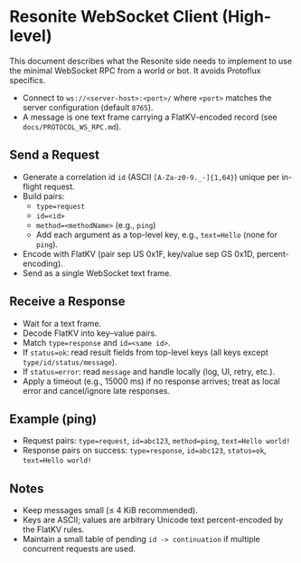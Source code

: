 # Resonite WebSocket Client (High-level)

This document describes what the Resonite side needs to implement to use the minimal WebSocket RPC from a world or bot. It avoids Protoflux specifics.

- Connect to `ws://<server-host>:<port>/` where `<port>` matches the server configuration (default `8765`).
- A message is one text frame carrying a FlatKV-encoded record (see `docs/PROTOCOL_WS_RPC.md`).

## Send a Request

- Generate a correlation id `id` (ASCII `[A-Za-z0-9._-]{1,64}`) unique per in-flight request.
- Build pairs:
  - `type=request`
  - `id=<id>`
  - `method=<methodName>` (e.g., `ping`)
  - Add each argument as a top-level key, e.g., `text=Hello` (none for `ping`).
- Encode with FlatKV (pair sep US 0x1F, key/value sep GS 0x1D, percent-encoding).
- Send as a single WebSocket text frame.

## Receive a Response

- Wait for a text frame.
- Decode FlatKV into key–value pairs.
- Match `type=response` and `id=<same id>`.
- If `status=ok`: read result fields from top-level keys (all keys except `type/id/status/message`).
- If `status=error`: read `message` and handle locally (log, UI, retry, etc.).
- Apply a timeout (e.g., 15000 ms) if no response arrives; treat as local error and cancel/ignore late responses.

## Example (ping)

- Request pairs: `type=request`, `id=abc123`, `method=ping`, `text=Hello world!`
- Response pairs on success: `type=response`, `id=abc123`, `status=ok`, `text=Hello world!`

## Notes

- Keep messages small (≤ 4 KiB recommended).
- Keys are ASCII; values are arbitrary Unicode text percent-encoded by the FlatKV rules.
- Maintain a small table of pending `id -> continuation` if multiple concurrent requests are used.
